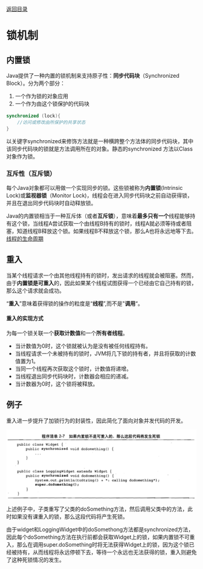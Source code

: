 [返回目录](/README.md)

# 锁机制

## 内置锁

Java提供了一种内置的锁机制来支持原子性：**同步代码块**（Synchronized Block）。分为两个部分：

1. 一个作为锁的对象应用
2. 一个作为由这个锁保护的代码块

```java
synchronized (lock){
    //访问或修改由所保护的共享状态
}
```

以关键字synchronized来修饰方法就是一种横跨整个方法体的同步代码块，其中该同步代码块的锁就是方法调用所在的对象。静态的synchronized 方法以Class对象作为锁。

### 互斥性（互斥锁）

每个Java对象都可以用做一个实现同步的锁。这些锁被称为**内置锁**(Intrinsic Lock)或**监视器锁**（Monitor Lock)，线程会在进入同步代码块之前自动获得锁，并且在退出同步代码块时自动释放锁。

Java的内置锁相当于一种互斥体（或者**互斥锁**），意味着**最多只有一个**线程能够持有这个锁，当线程A尝试获取一个由线程B持有的锁时，线程A就必须等待或者阻塞，知道线程B释放这个锁。如果线程B不释放这个锁，那么A也将永远地等下去。[线程的生命周期](/02/thread.md)



## 重入

当某个线程请求一个由其他线程持有的锁时，发出请求的线程就会被阻塞。然而，由于**内置锁是可重入**的，因此如果某个线程试图获得一个已经由它自己持有的锁，那么这个请求就会成功。

“**重入**”意味着获得锁的操作的粒度是“**线程**”,而不是"**调用**“。

#### 重入的实现方式

为每一个锁关联一个**获取计数值**和一个**所有者线程**。

- 当计数值为0时，这个锁就被认为是没有被任何线程持有。
- 当线程请求一个未被持有的锁时，JVM将几下锁的持有者，并且将获取的计数值置为1。
- 当同一个线程再次获取这个锁时，计数值将递增。
- 当线程退出同步代码块时，计数器会相应的递减。
- 当计数器为0时，这个锁将被释放。

## 例子

重入进一步提升了加锁行为的封装性，因此简化了面向对象并发代码的开发。

![1532933710117](assets/1532933710117.png)



上述例子中，子类重写了父类的doSomething方法，然后调用父类中的方法，此时如果没有课重入的锁，那么这段代码将产生死锁。

由于widget和LoggingWidget中的doSomethong方法都是synchronized方法，因此每个doSomething方法在执行前都会获取Widget上的锁，如果内置锁不可重入，那么在调用super.doSomething时将无法获得Widget上的锁，因为这个锁已经被持有，从而线程将永远停顿下去，等待一个永远也无法获得的锁，重入则避免了这种死锁情况的发生。